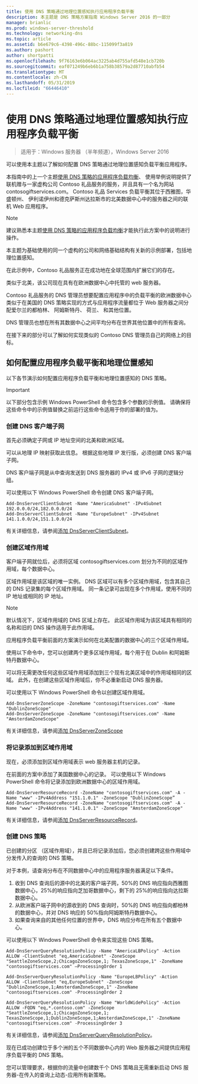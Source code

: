 ```yaml
---
title: 使用 DNS 策略通过地理位置感知执行应用程序负载平衡
description: 本主题是 DNS 策略方案指南 Windows Server 2016 的一部分
manager: brianlic
ms.prod: windows-server-threshold
ms.technology: networking-dns
ms.topic: article
ms.assetid: b6e679c6-4398-496c-88bc-115099f3a819
ms.author: pashort
author: shortpatti
ms.openlocfilehash: 9f76163e6b064ac3225ab4d755afd548e1cb720b
ms.sourcegitcommit: eaf071249b6eb6b1a758b38579a2d87710abfb54
ms.translationtype: MT
ms.contentlocale: zh-CN
ms.lasthandoff: 05/31/2019
ms.locfileid: "66446410"
---
```

# <a name="use-dns-policy-for-application-load-balancing-with-geo-location-awareness"></a>使用 DNS 策略通过地理位置感知执行应用程序负载平衡

>适用于：Windows 服务器 （半年频道），Windows Server 2016

可以使用本主题以了解如何配置 DNS 策略通过地理位置感知负载平衡应用程序。

本指南中的上一个主题[使用 DNS 策略的应用程序负载均衡](https://technet.microsoft.com/windows-server-docs/networking/dns/deploy/app-lb)、 使用举例说明提供了联机赠与一家虚构公司 Contoso 礼品服务的服务，并且具有一个名为网站contosogiftservices.com。 Contoso 礼品 Services 负载平衡其位于西雅图，华盛顿州、 伊利诺伊州和德克萨斯州达拉斯市的北美数据中心中的服务器之间的联机 Web 应用程序。

>[!NOTE]
>建议熟悉本主题[使用 DNS 策略的应用程序负载均衡](https://technet.microsoft.com/windows-server-docs/networking/dns/deploy/app-lb)才能执行此方案中的说明进行操作。

本主题为基础使用的同一个虚构的公司和网络基础结构有关新的示例部署，包括地理位置感知。

在此示例中，Contoso 礼品服务正在成功地在全球范围内扩展它们的存在。

类似于北美，该公司现在具有在欧洲数据中心中托管的 web 服务器。

Contoso 礼品服务的 DNS 管理员想要配置应用程序中的负载平衡的欧洲数据中心类似于在美国的 DNS 策略实现的方式与应用程序流量都位于 Web 服务器之间分配爱尔兰的都柏林、 阿姆斯特丹、 荷兰、 和其他位置。

DNS 管理员也想在所有其数据中心之间平均分布在世界其他位置中的所有查询。

在接下来的部分可以了解如何实现类似的 Contoso DNS 管理员自己的网络上的目标。

## <a name="how-to-configure-application-load-balancing-with-geo-location-awareness"></a>如何配置应用程序负载平衡和地理位置感知

以下各节演示如何配置应用程序负载平衡和地理位置感知的 DNS 策略。

>[!IMPORTANT]
>以下部分包含示例 Windows PowerShell 命令包含多个参数的示例值。 请确保将这些命令中的示例值替换之前运行这些命令适用于你的部署的值为。

### <a name="bkmk_clientsubnets"></a>创建 DNS 客户端子网

首先必须确定子网或 IP 地址空间的北美和欧洲区域。

可以从地理 IP 映射获取此信息。 根据这些地理 IP 发行版，必须创建 DNS 客户端子网。

DNS 客户端子网是从中查询发送到 DNS 服务器的 IPv4 或 IPv6 子网的逻辑分组。

可以使用以下 Windows PowerShell 命令创建 DNS 客户端子网。 

    
    Add-DnsServerClientSubnet -Name "AmericaSubnet" -IPv4Subnet 192.0.0.0/24,182.0.0.0/24
    Add-DnsServerClientSubnet -Name "EuropeSubnet" -IPv4Subnet 141.1.0.0/24,151.1.0.0/24
    
有关详细信息，请参阅[添加 DnsServerClientSubnet](https://docs.microsoft.com/powershell/module/dnsserver/add-dnsserverclientsubnet?view=win10-ps)。

### <a name="bkmk_zscopes2"></a>创建区域作用域

客户端子网就位后，必须将区域 contosogiftservices.com 划分为不同的区域作用域，每个数据中心。

区域作用域是该区域的唯一实例。 DNS 区域可以有多个区域作用域，包含其自己的 DNS 记录集的每个区域作用域。 同一条记录可出现在多个作用域，使用不同的 IP 地址或相同的 IP 地址。

>[!NOTE]
>默认情况下，区域作用域的 DNS 区域上存在。 此区域作用域为该区域具有相同的名称和旧的 DNS 操作适用于此作用域。

应用程序负载平衡前面的方案演示如何在北美配置的数据中心的三个区域作用域。

使用以下命令中，您可以创建两个更多区域作用域，每个用于在 Dublin 和阿姆斯特丹数据中心。 

可以将无需更改任何这些区域作用域添加到三个现有北美区域中的作用域相同的区域。 此外，在创建这些区域作用域后，你不必重新启动 DNS 服务器。

可以使用以下 Windows PowerShell 命令以创建区域作用域。

    
    Add-DnsServerZoneScope -ZoneName "contosogiftservices.com" -Name "DublinZoneScope"
    Add-DnsServerZoneScope -ZoneName "contosogiftservices.com" -Name "AmsterdamZoneScope"
    

有关详细信息，请参阅[添加 DnsServerZoneScope](https://docs.microsoft.com/powershell/module/dnsserver/add-dnsserverzonescope?view=win10-ps)

### <a name="bkmk_records2"></a>将记录添加到区域作用域

现在，必须添加到区域作用域表示 web 服务器主机的记录。

在前面的方案中添加了美国数据中心的记录。 可以使用以下 Windows PowerShell 命令将记录添加到欧洲数据中心的区域作用域。
 
    
    Add-DnsServerResourceRecord -ZoneName "contosogiftservices.com" -A -Name "www" -IPv4Address "151.1.0.1" -ZoneScope "DublinZoneScope”
    Add-DnsServerResourceRecord -ZoneName "contosogiftservices.com" -A -Name "www" -IPv4Address "141.1.0.1" -ZoneScope "AmsterdamZoneScope"
    

有关详细信息，请参阅[添加 DnsServerResourceRecord](https://docs.microsoft.com/powershell/module/dnsserver/add-dnsserverresourcerecord?view=win10-ps)。

### <a name="bkmk_policies2"></a>创建 DNS 策略

已创建的分区 （区域作用域），并且已将记录添加后，您必须创建跨这些作用域中分发传入的查询的 DNS 策略。

对于本例，请查询分布在不同数据中心中的应用程序服务器满足以下条件。

1. 收到 DNS 查询后的源中的北美的客户端子网，50%的 DNS 响应指向西雅图数据中心，25%的响应指向芝加哥数据中心，剩下的 25%的响应指向达拉斯数据中心。
2. 从欧洲客户端子网中的源收到的 DNS 查询时，50%的 DNS 响应指向都柏林的数据中心，并对 DNS 响应的 50%指向阿姆斯特丹数据中心。
3. 如果查询来自的其他任何位置的世界中，DNS 响应分布在所有五个数据中心。

可以使用以下 Windows PowerShell 命令来实现这些 DNS 策略。

    
    Add-DnsServerQueryResolutionPolicy -Name "AmericaLBPolicy" -Action ALLOW -ClientSubnet "eq,AmericaSubnet" -ZoneScope "SeattleZoneScope,2;ChicagoZoneScope,1; TexasZoneScope,1" -ZoneName "contosogiftservices.com" –ProcessingOrder 1
    
    Add-DnsServerQueryResolutionPolicy -Name "EuropeLBPolicy" -Action ALLOW -ClientSubnet "eq,EuropeSubnet" -ZoneScope "DublinZoneScope,1;AmsterdamZoneScope,1" -ZoneName "contosogiftservices.com" -ProcessingOrder 2
    
    Add-DnsServerQueryResolutionPolicy -Name "WorldWidePolicy" -Action ALLOW -FQDN "eq,*.contoso.com" -ZoneScope "SeattleZoneScope,1;ChicagoZoneScope,1; TexasZoneScope,1;DublinZoneScope,1;AmsterdamZoneScope,1" -ZoneName "contosogiftservices.com" -ProcessingOrder 3
    
    

有关详细信息，请参阅[添加 DnsServerQueryResolutionPolicy](https://docs.microsoft.com/powershell/module/dnsserver/add-dnsserverqueryresolutionpolicy?view=win10-ps)。

现在已成功创建位于多个洲的五个不同数据中心内的 Web 服务器之间提供应用程序负载平衡的 DNS 策略。

您可以管理要求，根据你的流量中创建数千个 DNS 策略且无需重新启动 DNS 服务器-在传入的查询上动态-应用所有新策略。
